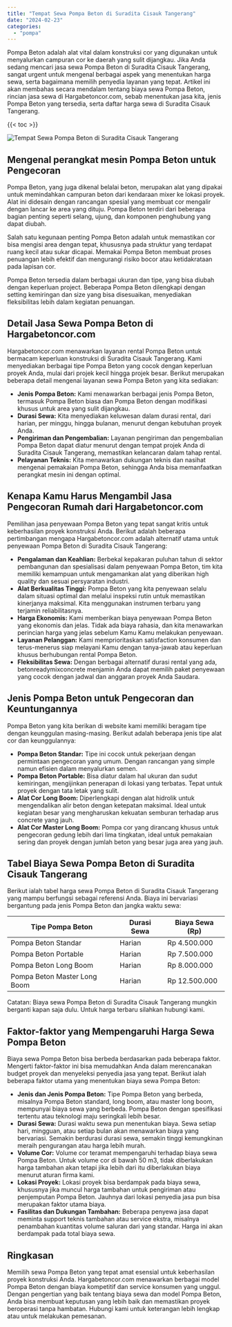 ```yaml
---
title: "Tempat Sewa Pompa Beton di Suradita Cisauk Tangerang"
date: "2024-02-23"
categories: 
  - "pompa"
---
```




Pompa Beton adalah alat vital dalam konstruksi cor yang digunakan untuk menyalurkan campuran cor ke daerah yang sulit dijangkau. Jika Anda sedang mencari jasa sewa Pompa Beton di Suradita Cisauk Tangerang, sangat urgent untuk mengenal berbagai aspek yang menentukan harga sewa, serta bagaimana memilih penyedia layanan yang tepat. Artikel ini akan membahas secara mendalam tentang biaya sewa Pompa Beton, rincian jasa sewa di Hargabetoncor.com, sebab menentukan jasa kita, jenis Pompa Beton yang tersedia, serta daftar harga sewa di Suradita Cisauk Tangerang.

{{< toc >}}

![Tempat Sewa Pompa Beton di Suradita Cisauk Tangerang](https://hargareadymixid.github.io/pompa/concrete-pump%20(5).png)

## Mengenal perangkat mesin Pompa Beton untuk Pengecoran

Pompa Beton, yang juga dikenal belalai beton, merupakan alat yang dipakai untuk memindahkan campuran beton dari kendaraan mixer ke lokasi proyek. Alat ini didesain dengan rancangan spesial yang membuat cor mengalir dengan lancar ke area yang dituju. Pompa Beton terdiri dari beberapa bagian penting seperti selang, ujung, dan komponen penghubung yang dapat diubah.

Salah satu kegunaan penting Pompa Beton adalah untuk memastikan cor bisa mengisi area dengan tepat, khususnya pada struktur yang terdapat ruang kecil atau sukar dicapai. Memakai Pompa Beton membuat proses penuangan lebih efektif dan mengurangi risiko bocor atau ketidakrataan pada lapisan cor.

Pompa Beton tersedia dalam berbagai ukuran dan tipe, yang bisa diubah dengan keperluan project. Beberapa Pompa Beton dilengkapi dengan setting kemiringan dan size yang bisa disesuaikan, menyediakan fleksibilitas lebih dalam kegiatan penuangan.

## Detail Jasa Sewa Pompa Beton di Hargabetoncor.com

Hargabetoncor.com menawarkan layanan rental Pompa Beton untuk bermacam keperluan konstruksi di Suradita Cisauk Tangerang. Kami menyediakan berbagai tipe Pompa Beton yang cocok dengan keperluan proyek Anda, mulai dari projek kecil hingga projek besar. Berikut merupakan beberapa detail mengenai layanan sewa Pompa Beton yang kita sediakan:

- **Jenis Pompa Beton:** Kami menawarkan berbagai jenis Pompa Beton, termasuk Pompa Beton biasa dan Pompa Beton dengan modifikasi khusus untuk area yang sulit dijangkau.
- **Durasi Sewa:** Kita menyediakan keluwesan dalam durasi rental, dari harian, per minggu, hingga bulanan, menurut dengan kebutuhan proyek Anda.
- **Pengiriman dan Pengembalian:** Layanan pengiriman dan pengembalian Pompa Beton dapat diatur menurut dengan tempat projek Anda di Suradita Cisauk Tangerang, memastikan kelancaran dalam tahap rental.
- **Pelayanan Teknis:** Kita menawarkan dukungan teknis dan nasihat mengenai pemakaian Pompa Beton, sehingga Anda bisa memanfaatkan perangkat mesin ini dengan optimal.

## Kenapa Kamu Harus Mengambil Jasa Pengecoran Rumah dari Hargabetoncor.com

Pemilihan jasa penyewaan Pompa Beton yang tepat sangat kritis untuk keberhasilan proyek konstruksi Anda. Berikut adalah beberapa pertimbangan mengapa Hargabetoncor.com adalah alternatif utama untuk penyewaan Pompa Beton di Suradita Cisauk Tangerang:

- **Pengalaman dan Keahlian:** Berbekal kepakaran puluhan tahun di sektor pembangunan dan spesialisasi dalam penyewaan Pompa Beton, tim kita memiliki kemampuan untuk mengamankan alat yang diberikan high quality dan sesuai persyaratan industri.
- **Alat Berkualitas Tinggi:** Pompa Beton yang kita penyewaan selalu dalam situasi optimal dan melalui inspeksi rutin untuk memastikan kinerjanya maksimal. Kita menggunakan instrumen terbaru yang terjamin reliabilitasnya.
- **Harga Ekonomis:** Kami memberikan biaya penyewaan Pompa Beton yang ekonomis dan jelas. Tidak ada biaya rahasia, dan kita menawarkan perincian harga yang jelas sebelum Kamu Kamu melakukan penyewaan.
- **Layanan Pelanggan:** Kami memprioritaskan satisfaction konsumen dan terus-menerus siap melayani Kamu dengan tanya-jawab atau keperluan khusus berhubungan rental Pompa Beton.
- **Fleksibilitas Sewa:** Dengan berbagai alternatif durasi rental yang ada, betonreadymixconcrete menjamin Anda dapat memilih paket penyewaan yang cocok dengan jadwal dan anggaran proyek Anda Saudara.

## Jenis Pompa Beton untuk Pengecoran dan Keuntungannya

Pompa Beton yang kita berikan di website kami memiliki beragam tipe dengan keunggulan masing-masing. Berikut adalah beberapa jenis tipe alat cor dan keunggulannya:

- **Pompa Beton Standar:** Tipe ini cocok untuk pekerjaan dengan permintaan pengecoran yang umum. Dengan rancangan yang simple namun efisien dalam menyalurkan semen.
- **Pompa Beton Portable:** Bisa diatur dalam hal ukuran dan sudut kemiringan, mengijinkan penerapan di lokasi yang terbatas. Tepat untuk proyek dengan tata letak yang sulit.
- **Alat Cor Long Boom:** Diperlengkapi dengan alat hidrolik untuk mengendalikan alir beton dengan ketepatan maksimal. Ideal untuk kegiatan besar yang mengharuskan kekuatan semburan terhadap arus concrete yang jauh.
- **Alat Cor Master Long Boom:** Pompa cor yang dirancang khusus untuk pengecoran gedung lebih dari lima tingkatan, ideal untuk pemakaian sering dan proyek dengan jumlah beton yang besar juga area yang jauh.

## Tabel Biaya Sewa Pompa Beton di Suradita Cisauk Tangerang

Berikut ialah tabel harga sewa Pompa Beton di Suradita Cisauk Tangerang yang mampu berfungsi sebagai referensi Anda. Biaya ini bervariasi bergantung pada jenis Pompa Beton dan jangka waktu sewa:

| Tipe Pompa Beton | Durasi Sewa | Biaya Sewa (Rp) |
| --- | --- | --- |
| Pompa Beton Standar | Harian | Rp 4.500.000 |
| Pompa Beton Portable | Harian | Rp 7.500.000 |
| Pompa Beton Long Boom | Harian | Rp 8.000.000 |
| Pompa Beton Master Long Boom | Harian | Rp 12.500.000 |

Catatan: Biaya sewa Pompa Beton di Suradita Cisauk Tangerang mungkin berganti kapan saja dulu. Untuk harga terbaru silahkan hubungi kami.

## Faktor-faktor yang Mempengaruhi Harga Sewa Pompa Beton

Biaya sewa Pompa Beton bisa berbeda berdasarkan pada beberapa faktor. Mengerti faktor-faktor ini bisa memudahkan Anda dalam merencanakan budget proyek dan menyeleksi penyedia jasa yang tepat. Berikut ialah beberapa faktor utama yang menentukan biaya sewa Pompa Beton:

- **Jenis dan Jenis Pompa Beton:** Tipe Pompa Beton yang berbeda, misalnya Pompa Beton standard, long boom, atau master long boom, mempunyai biaya sewa yang berbeda. Pompa Beton dengan spesifikasi tertentu atau teknologi maju seringkali lebih besar.
- **Durasi Sewa:** Durasi waktu sewa pun menentukan biaya. Sewa setiap hari, mingguan, atau setiap bulan akan menawarkan biaya yang bervariasi. Semakin berdurasi durasi sewa, semakin tinggi kemungkinan meraih pengurangan atau harga lebih murah.
- **Volume Cor:** Volume cor teramat mempengaruhi terhadap biaya sewa Pompa Beton. Untuk volume cor di bawah 50 m3, tidak diberlakukan harga tambahan akan tetapi jika lebih dari itu diberlakukan biaya menurut aturan firma kami.
- **Lokasi Proyek:** Lokasi proyek bisa berdampak pada biaya sewa, khususnya jika muncul harga tambahan untuk pengiriman atau penjemputan Pompa Beton. Jauhnya dari lokasi penyedia jasa pun bisa merupakan faktor utama biaya.
- **Fasilitas dan Dukungan Tambahan:** Beberapa penyewa jasa dapat meminta support teknis tambahan atau service ekstra, misalnya penambahan kuantitas volume saluran dari yang standar. Harga ini akan berdampak pada total biaya sewa.

## Ringkasan

Memilih sewa Pompa Beton yang tepat amat esensial untuk keberhasilan proyek konstruksi Anda. Hargabetoncor.com menawarkan berbagai model Pompa Beton dengan biaya kompetitif dan service konsumen yang unggul. Dengan pengertian yang baik tentang biaya sewa dan model Pompa Beton, Anda bisa membuat keputusan yang lebih baik dan memastikan proyek beroperasi tanpa hambatan. Hubungi kami untuk keterangan lebih lengkap atau untuk melakukan pemesanan.
